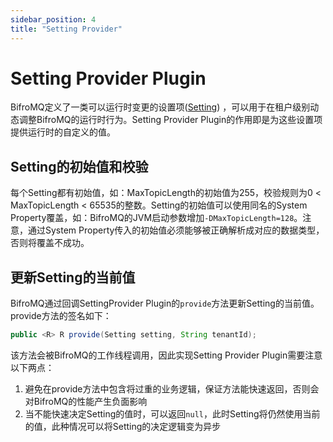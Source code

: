 ```yaml
---
sidebar_position: 4
title: "Setting Provider"
---
```


# Setting Provider Plugin

BifroMQ定义了一类可以运行时变更的设置项([Setting](https://github.com/baidu/bifromq/blob/main/bifromq-plugin/bifromq-plugin-setting-provider/src/main/java/com/baidu/bifromq/plugin/settingprovider/ISettingProvider.java))
，可以用于在租户级别动态调整BifroMQ的运行时行为。Setting Provider Plugin的作用即是为这些设置项提供运行时的自定义的值。

## Setting的初始值和校验
每个Setting都有初始值，如：MaxTopicLength的初始值为255，校验规则为0 < MaxTopicLength < 65535的整数。Setting的初始值可以使用同名的System Property覆盖，如：BifroMQ的JVM启动参数增加`-DMaxTopicLength=128`。注意，通过System Property传入的初始值必须能够被正确解析成对应的数据类型，否则将覆盖不成功。

## 更新Setting的当前值
BifroMQ通过回调SettingProvider Plugin的`provide`方法更新Setting的当前值。provide方法的签名如下：
```java
public <R> R provide(Setting setting, String tenantId);
```
该方法会被BifroMQ的工作线程调用，因此实现Setting Provider Plugin需要注意以下两点：
1. 避免在provide方法中包含将过重的业务逻辑，保证方法能快速返回，否则会对BifroMQ的性能产生负面影响
2. 当不能快速决定Setting的值时，可以返回`null`，此时Setting将仍然使用当前的值，此种情况可以将Setting的决定逻辑变为异步